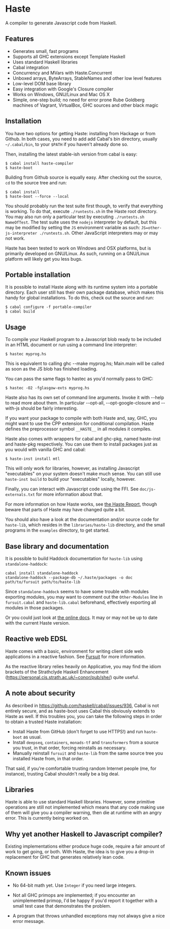 Haste
=====

A compiler to generate Javascript code from Haskell.

Features
--------

* Generates small, fast programs
* Supports all GHC extensions except Template Haskell
* Uses standard Haskell libraries
* Cabal integration
* Concurrency and MVars with Haste.Concurrent
* Unboxed arrays, ByteArrays, StableNames and other low level features
* Low-level DOM base library
* Easy integration with Google's Closure compiler
* Works on Windows, GNU/Linux and Mac OS X
* Simple, one-step build; no need for error prone Rube Goldberg machines of
  Vagrant, VirtualBox, GHC sources and other black magic


Installation
------------

You have two options for getting Haste: installing from Hackage or from
Github. In both cases, you need to add add Cabal's bin directory, usually
`~/.cabal/bin`, to your `$PATH` if you haven't already done so.

Then, installing the latest stable-ish version from cabal is easy:

    $ cabal install haste-compiler
    $ haste-boot

Building from Github source is equally easy. After checking out the source,
`cd` to the source tree and run:

    $ cabal install
    $ haste-boot --force --local

You should probably run the test suite first though, to verify that everything
is working. To do that, execute `./runtests.sh` in the Haste root directory.
You may also run only a particular test by executing `./runtests.sh NameOfTest`.
The test suite uses the `nodejs` interpreter by default, but this may be
modified by setting the `JS` environment variable as such:
`JS=other-js-interpreter ./runtests.sh`. Other JavaScript interpreters may or
may not work.

Haste has been tested to work on Windows and OSX platforms, but is primarily
developed on GNU/Linux. As such, running on a GNU/Linux platform will likely
get you less bugs.


Portable installation
---------------------

It is possible to install Haste along with its runtime system into a portable
directory. Each user still has their own package database, which makes this
handy for global installations. To do this, check out the source and run:

    $ cabal configure -f portable-compiler
    $ cabal build


Usage
-----

To compile your Haskell program to a Javascript blob ready to be included in an
HTML document or run using a command line interpreter:

    $ hastec myprog.hs

This is equivalent to calling ghc --make myprog.hs; Main.main will be called
as soon as the JS blob has finished loading.

You can pass the same flags to hastec as you'd normally pass to GHC:

    $ hastec -O2 -fglasgow-exts myprog.hs

Haste also has its own set of command line arguments. Invoke it with --help to
read more about them. In particular --opt-all, --opt-google-closure and
--with-js should be fairly interesting.

If you want your package to compile with both Haste and, say, GHC, you might
want to use the CPP extension for conditional compilation. Haste defines the
preprocessor symbol `__HASTE__` in all modules it compiles.

Haste also comes with wrappers for cabal and ghc-pkg, named haste-inst and
haste-pkg respectively. You can use them to install packages just as you would
with vanilla GHC and cabal:

    $ haste-inst install mtl

This will only work for libraries, however, as installing Javascript
"executables" on your system doesn't make much sense. You can still use
`haste-inst build` to build your "executables" locally, however.

Finally, you can interact with Javascript code using the FFI. See
`doc/js-externals.txt` for more information about that.

For more information on how Haste works, see
[the Haste Report](http://ekblad.cc/hastereport.pdf "Haste Report"),
though beware that parts of Haste may have changed quite a bit.

You should also have a look at the documentation and/or source code for
`haste-lib`, which resides in the `libraries/haste-lib` directory, and the
small programs in the `examples` directory, to get started.


Base library and documentation
------------------------------

It is possible to build Haddock documentation for `haste-lib` using
`standalone-haddock`:

    cabal install standalone-haddock
    standalone-haddock --package-db ~/.haste/packages -o doc path/to/fursuit path/to/haste-lib

Since `standalone-haddock` seems to have some trouble with modules exporting
modules, you may want to comment out the `Other-Modules` line in
`fursuit.cabal` and `haste-lib.cabal` beforehand, effectively exporting all
modules in those packages.

Or you could just look at [the online docs](http://ekblad.cc/haste-doc).
It may or may not be up to date with the current Haste version.


Reactive web EDSL
-----------------

Haste comes with a basic, environment for writing client side web applications
in a reactive fashion. See [Fursuit](https://github.com/valderman/haste-compiler/tree/master/libraries/fursuit) for more information.

As the reactive library relies heavily on Applicative, you may find the idiom
brackets of the Strathclyde Haskell Enhancement
(https://personal.cis.strath.ac.uk/~conor/pub/she/) quite useful.


A note about security
---------------------

As described in https://github.com/haskell/cabal/issues/936,
Cabal is not entirely secure, and as haste-boot uses Cabal this obviously extends
to Haste as well. If this troubles you, you can take the following steps in order
to obtain a trusted Haste installation:

* Install Haste from GitHub (don't forget to use HTTPS!) and run `haste-boot`
  as usual.
* Install `deepseq`, `containers`, `monads-tf` and `transformers` from a source
  you trust, in that order, forcing reinstalls as necessary.
* Manually reinstall `fursuit` and `haste-lib` from the same source tree you
  installed Haste from, in that order.

That said, if you're comfortable trusting random Internet people
(me, for instance), trusting Cabal shouldn't really be a big deal.


Libraries
---------

Haste is able to use standard Haskell libraries. However, some primitive
operations are still not implemented which means that any code making use 
of them will give you a compiler warning, then die at runtime with an angry
error. This is currently being worked on.


Why yet another Haskell to Javascript compiler?
-----------------------------------------------

Existing implementations either produce huge code, require a fair amount of
work to get going, or both. With Haste, the idea is to give you a drop-in
replacement for GHC that generates relatively lean code.


Known issues
------------

* No 64-bit math yet. Use `Integer` if you need large integers.

* Not all GHC primops are implemented; if you encounter an unimplemented
  primop, I'd be happy if you'd report it together with a small test case that
  demonstrates the problem.

* A program that throws unhandled exceptions may not always give a nice error
  message.
